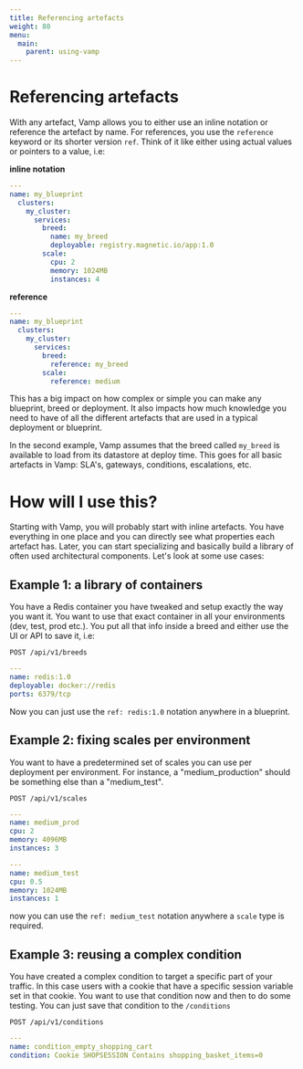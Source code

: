 ```yaml
---
title: Referencing artefacts
weight: 80
menu:
  main:
    parent: using-vamp
---
```


# Referencing artefacts

With any artefact, Vamp allows you to either use an inline notation or reference the artefact by name. For references, you use the `reference` keyword or its shorter version `ref`. Think of it like either using actual values or pointers to a value, i.e:

**inline notation**

```yaml
---
name: my_blueprint
  clusters:
    my_cluster:
      services:
        breed:
          name: my_breed
          deployable: registry.magnetic.io/app:1.0
        scale:
          cpu: 2
          memory: 1024MB
          instances: 4
```
**reference**

```yaml
---
name: my_blueprint
  clusters:
    my_cluster:
      services:
        breed:
          reference: my_breed
        scale:
          reference: medium  
```

This has a big impact on how complex or simple you can make any blueprint, breed or deployment. It also impacts how much knowledge you need to have of all the different artefacts that are used in a typical deployment or blueprint.

In the second example, Vamp assumes that the breed called `my_breed` is available to load from its datastore at deploy time. This goes for all basic artefacts in Vamp: SLA's, gateways, conditions, escalations, etc.

# How will I use this?

Starting with Vamp, you will probably start with inline artefacts. You have everything in one place and you can directly see what properties each artefact has. Later, you can start specializing and basically build a library of often used architectural components. Let's look at some use cases:

## Example 1: a library of containers

You have a Redis container you have tweaked and setup exactly the way you want it. You want to use that exact container in all your environments (dev, test, prod etc.). You put all that info inside a breed and either use the UI or API to save it, i.e:

`POST /api/v1/breeds`

```yaml
---
name: redis:1.0
deployable: docker://redis
ports: 6379/tcp
```

Now you can just use the `ref: redis:1.0` notation anywhere in a blueprint.

## Example 2: fixing scales per environment

You want to have a predetermined set of scales you can use per deployment per environment. For instance, a "medium_production" should be something else than a "medium_test".

`POST /api/v1/scales`

```yaml
---
name: medium_prod
cpu: 2
memory: 4096MB
instances: 3
```

```yaml
---
name: medium_test
cpu: 0.5
memory: 1024MB
instances: 1
```

now you can use the `ref: medium_test` notation anywhere a `scale` type is required.

## Example 3: reusing a complex condition

You have created a complex condition to target a specific part of your traffic. In this case users with a cookie that have a specific session variable set in that cookie. You want to use that condition now and then to do some testing. You can just save that condition to the `/conditions`

```POST /api/v1/conditions```

```yaml
---
name: condition_empty_shopping_cart
condition: Cookie SHOPSESSION Contains shopping_basket_items=0 
```

